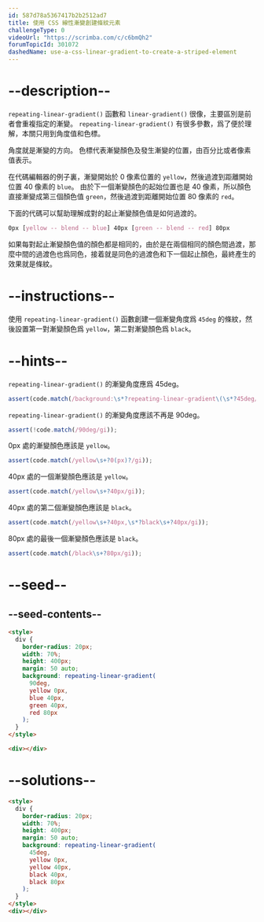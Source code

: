 ```yaml
---
id: 587d78a5367417b2b2512ad7
title: 使用 CSS 線性漸變創建條紋元素
challengeType: 0
videoUrl: "https://scrimba.com/c/c6bmQh2"
forumTopicId: 301072
dashedName: use-a-css-linear-gradient-to-create-a-striped-element
---
```


# --description--

`repeating-linear-gradient()` 函數和 `linear-gradient()` 很像，主要區別是前者會重複指定的漸變。 `repeating-linear-gradient()` 有很多參數，爲了便於理解，本關只用到角度值和色標。

角度就是漸變的方向。 色標代表漸變顏色及發生漸變的位置，由百分比或者像素值表示。

在代碼編輯器的例子裏，漸變開始於 0 像素位置的 `yellow`，然後過渡到距離開始位置 40 像素的 `blue`。 由於下一個漸變顏色的起始位置也是 40 像素，所以顏色直接漸變成第三個顏色值 `green`，然後過渡到距離開始位置 80 像素的 `red`。

下面的代碼可以幫助理解成對的起止漸變顏色值是如何過渡的。

```css
0px [yellow -- blend -- blue] 40px [green -- blend -- red] 80px
```

如果每對起止漸變顏色值的顏色都是相同的，由於是在兩個相同的顏色間過渡，那麼中間的過渡色也爲同色，接着就是同色的過渡色和下一個起止顏色，最終產生的效果就是條紋。

# --instructions--

使用 `repeating-linear-gradient()` 函數創建一個漸變角度爲 `45deg` 的條紋，然後設置第一對漸變顏色爲 `yellow`，第二對漸變顏色爲 `black`。

# --hints--

`repeating-linear-gradient()` 的漸變角度應爲 45deg。

```js
assert(code.match(/background:\s*?repeating-linear-gradient\(\s*?45deg/gi));
```

`repeating-linear-gradient()` 的漸變角度應該不再是 90deg。

```js
assert(!code.match(/90deg/gi));
```

0px 處的漸變顏色應該是 `yellow`。

```js
assert(code.match(/yellow\s+?0(px)?/gi));
```

40px 處的一個漸變顏色應該是 `yellow`。

```js
assert(code.match(/yellow\s+?40px/gi));
```

40px 處的第二個漸變顏色應該是 `black`。

```js
assert(code.match(/yellow\s+?40px,\s*?black\s+?40px/gi));
```

80px 處的最後一個漸變顏色應該是 `black`。

```js
assert(code.match(/black\s+?80px/gi));
```

# --seed--

## --seed-contents--

```html
<style>
  div {
    border-radius: 20px;
    width: 70%;
    height: 400px;
    margin: 50 auto;
    background: repeating-linear-gradient(
      90deg,
      yellow 0px,
      blue 40px,
      green 40px,
      red 80px
    );
  }
</style>

<div></div>
```

# --solutions--

```html
<style>
  div {
    border-radius: 20px;
    width: 70%;
    height: 400px;
    margin: 50 auto;
    background: repeating-linear-gradient(
      45deg,
      yellow 0px,
      yellow 40px,
      black 40px,
      black 80px
    );
  }
</style>
<div></div>
```
